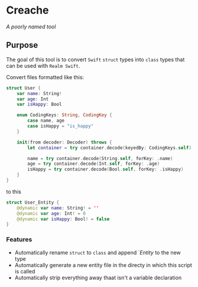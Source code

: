 # Creache

_A poorly named tool_

## Purpose

The goal of this tool is to convert `Swift` `struct` types into `class` types that can be used with `Realm Swift`.

Convert files formatted like this:

```swift
struct User {
    var name: String!
    var age: Int
    var isHappy: Bool

    enum CodingKeys: String, CodingKey {
        case name, age
        case isHappy = "is_happy"
    }

    init(from decoder: Decoder) throws {
        let container = try container.decode(keyedBy: CodingKeys.self)

        name = try container.decode(String.self, forKey: .name)
        age = try container.decode(Int.self, forKey: .age)
        isHappy = try container.decode(Bool.self, forKey: .isHappy)
    }
}
```

to this

```swift
struct User_Entity {
    @dynamic var name: String! = ''
    @dynamic var age: Int! = 0
    @dynamic var isHappy: Bool! = false
}
```

### Features

- Automatically rename `struct` to `class` and append `_Entity_ to the new type
- Automatically generate a new entity file in the directy in which this script is called
- Automatically strip everything away thaat isn't a variable declaration
